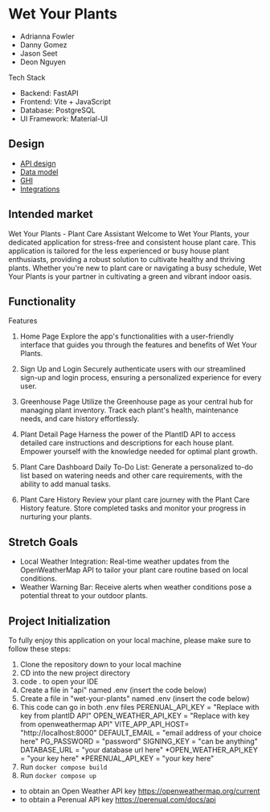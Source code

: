 # Wet Your Plants
- Adrianna Fowler
- Danny Gomez
- Jason Seet
- Deon Nguyen

Tech Stack
- Backend: FastAPI
- Frontend: Vite + JavaScript
- Database: PostgreSQL
- UI Framework: Material-UI

## Design

- [API design](docs/apis.md)
- [Data model](docs/data-model.md)
- [GHI](docs/ghi.md)
- [Integrations](docs/integrations.md)

## Intended market

Wet Your Plants - Plant Care Assistant
Welcome to Wet Your Plants, your dedicated application for stress-free and consistent house plant care. This application is tailored for the less experienced or busy house plant enthusiasts, providing a robust solution to cultivate healthy and thriving plants. Whether you're new to plant care or navigating a busy schedule, Wet Your Plants is your partner in cultivating a green and vibrant indoor oasis.

## Functionality

Features
1. Home Page
Explore the app's functionalities with a user-friendly interface that guides you through the features and benefits of Wet Your Plants.

2. Sign Up and Login
Securely authenticate users with our streamlined sign-up and login process, ensuring a personalized experience for every user.

3. Greenhouse Page
Utilize the Greenhouse page as your central hub for managing plant inventory. Track each plant's health, maintenance needs, and care history effortlessly.

4. Plant Detail Page
Harness the power of the PlantID API to access detailed care instructions and descriptions for each house plant. Empower yourself with the knowledge needed for optimal plant growth.

5. Plant Care Dashboard
Daily To-Do List: Generate a personalized to-do list based on watering needs and other care requirements, with the ability to add manual tasks.

6. Plant Care History
Review your plant care journey with the Plant Care History feature. Store completed tasks and monitor your progress in nurturing your plants.

## Stretch Goals
- Local Weather Integration: Real-time weather updates from the OpenWeatherMap API to tailor your plant care routine based on local conditions.
- Weather Warning Bar: Receive alerts when weather conditions pose a potential threat to your outdoor plants.

## Project Initialization

To fully enjoy this application on your local machine, please make sure to follow these steps:

1. Clone the repository down to your local machine
2. CD into the new project directory
3. code . to open your IDE
4. Create a file in "api" named .env (insert the code below)
5. Create a file in "wet-your-plants" named .env (insert the code below)
6. This code can go in both .env files
    PERENUAL_API_KEY = "Replace with key from plantID API"
    OPEN_WEATHER_API_KEY = "Replace with key from openweathermap API"
    VITE_APP_API_HOST= "http://localhost:8000"
    DEFAULT_EMAIL = "email address of your choice here"
    PG_PASSWORD = "password"
    SIGNING_KEY = "can be anything"
    DATABASE_URL = "your database url here"
    *OPEN_WEATHER_API_KEY = "your key here"
    *PERENUAL_API_KEY = "your key here"
6. Run `docker compose build`
7. Run `docker compose up`

* to obtain an Open Weather API key https://openweathermap.org/current
* to obtain a Perenual API key https://perenual.com/docs/api
